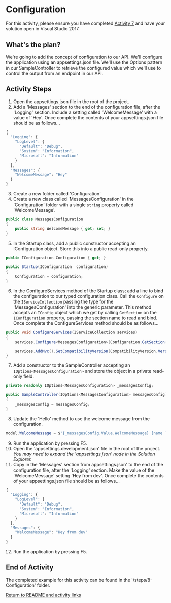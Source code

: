 
# Configuration

For this activity, please ensure you have completed [Activity 7](7-AcceptingPostedData.md) and have your solution open in Visual Studio 2017.

## What's the plan?

We're going to add the concept of configuration to our API. We'll configure the application using an appsettings.json file.  We'll use the Options pattern in our SampleController to retrieve the configured value which we'll use to control the output from an endpoint in our API.

## Activity Steps

1. Open the appsettings.json file in the root of the project.
2. Add a 'Messages' section to the end of the configuration file, after the 'Logging' section. Include a setting called 'WelcomeMessage' with a value of 'Hey'. Once complete the contents of your appsettings.json file should be as follows...

``` javascript
{
  "Logging": {
    "LogLevel": {
      "Default": "Debug",
      "System": "Information",
      "Microsoft": "Information"
    }
  },
  "Messages": {
    "WelcomeMessage": "Hey"
  }
}
```

3. Create a new folder called 'Configuration'
4. Create a new class called 'MessagesConfiguration' in the 'Configuration' folder with a single `string` property called 'WelcomeMessage'.

``` csharp
public class MessagesConfiguration
{
    public string WelcomeMessage { get; set; }
}
```

5. In the Startup class, add a public constructor accepting an IConfiguration object. Store this into a public read-only property.

``` csharp
public IConfiguration Configuration { get; }

public Startup(IConfiguration  configuration)
{
    Configuration = configuration;
}
```

6. In the ConfigureServices method of the Startup class; add a line to bind the configuration to our typed configuration class. Call the `Configure` on the `IServiceCollection` passing the type for the 'MessagesConfiguration' into the generic parameter. This method accepts an `IConfig` object which we get by calling `GetSection` on the `IConfiguration` property, passing the section name to read and bind. Once complete the ConfigureServices method should be as follows...

``` csharp
public void ConfigureServices(IServiceCollection services)
{
    services.Configure<MessagesConfiguration>(Configuration.GetSection("Messages"));

    services.AddMvc().SetCompatibilityVersion(CompatibilityVersion.Version_2_1);
}
```

7. Add a constructor to the SampleController accepting an `IOptions<MessagesConfiguration>` and store the object in a private read-only field.


``` csharp
private readonly IOptions<MessagesConfiguration> _messagesConfig;

public SampleController(IOptions<MessagesConfiguration> messagesConfig)
{
    _messagesConfig = messagesConfig;
}
```

8. Update the 'Hello' method to use the welcome message from the configuration.

``` csharp
model.WelcomeMessage = $"{_messagesConfig.Value.WelcomeMessage} {name ?? "whoever you are!"}";
```

9. Run the application by pressing F5.
10. Open the 'appsettings.development.json' file in the root of the project. *You may need to expand the 'appsettings.json' node in the Solution Explorer.*
11. Copy in the 'Messages' section from appsettings.json' to the end of the configuration file, after the 'Logging' section. Make the value of the 'WelcomeMessage' setting 'Hey from dev'. Once complete the contents of your appsettings.json file should be as follows...

``` javascript
{
  "Logging": {
    "LogLevel": {
      "Default": "Debug",
      "System": "Information",
      "Microsoft": "Information"
    }
  },
  "Messages": {
    "WelcomeMessage": "Hey from dev"
  }
}
```

12. Run the application by pressing F5.

## End of Activity

The completed example for this activity can be found in the '/steps/8-Configuration' folder.

[Return to README and activity links](../README.md)